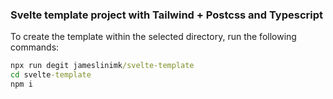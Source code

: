 ### Svelte template project with Tailwind + Postcss and Typescript
To create the template within the selected directory, run the following commands:
```bat
npx run degit jameslinimk/svelte-template
cd svelte-template
npm i
```